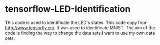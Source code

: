 # tensorflow-LED-Identification
This code is used to identificate the LED's states.
This code copy from http://www.tensorfly.cn/.
It was used to identificate MNIST.
The aim of the code is finding the way to change the data sets.I want to use my own data sets.
